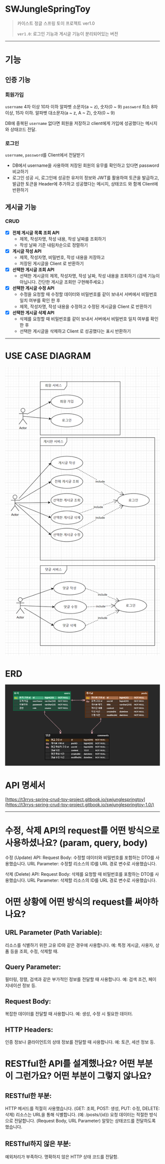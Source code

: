 # SWJungleSpringToy
> 카이스트 정글 스프링 토이 프로젝트 ver1.0 
> 
> `ver1.0`: 로그인 기능과 게시글 기능이 분리되어있는 버전
---------------
# 기능
## 인증 기능
### 회원가입
`username` 4자 이상 10자 이하 알파벳 소문자(a ~ z), 숫자(0 ~ 9)
`password` 최소 8자 이상, 15자 이하. 알파벳 대소문자(a ~ z, A ~ Z), 숫자(0 ~ 9)

DB에 중복된 `username` 없다면 회원을 저장하고 client에게 가입에 성공했다는 메시지와 상태코드 전달.
### 로그인
`username`, `password`를 Client에서 전달받기
- DB에서 username을 사용하여 저장된 회원의 유무를 확인하고 있다면 password 비교하기
- 로그인 성공 시, 로그인에 성공한 유저의 정보와 JWT를 활용하여 토큰을 발급하고, 발급한 토큰을 Header에 추가하고 성공했다는 메시지, 상태코드 와 함께 Client에 반환하기

## 게시글 기능
### CRUD
- [x] **전체 게시글 목록 조회 API**
    - 제목, 작성자명, 작성 내용, 작성 날짜를 조회하기
    - 작성 날짜 기준 내림차순으로 정렬하기
- [x] **게시글 작성 API**
    - 제목, 작성자명, 비밀번호, 작성 내용을 저장하고
    - 저장된 게시글을 Client 로 반환하기
- [x] **선택한 게시글 조회 API**
    - 선택한 게시글의 제목, 작성자명, 작성 날짜, 작성 내용을 조회하기 (검색 기능이 아닙니다. 간단한 게시글 조회만 구현해주세요.)
- [x] **선택한 게시글 수정 API**
    - 수정을 요청할 때 수정할 데이터와 비밀번호를 같이 보내서 서버에서 비밀번호 일치 여부를 확인 한 후
    - 제목, 작성자명, 작성 내용을 수정하고 수정된 게시글을 Client 로 반환하기
- [x] **선택한 게시글 삭제 API**
    - 삭제를 요청할 때 비밀번호를 같이 보내서 서버에서 비밀번호 일치 여부를 확인 한 후
    - 선택한 게시글을 삭제하고 Client 로 성공했다는 표시 반환하기

--------------------
# USE CASE DIAGRAM
![use_case_diagram .png](docs/imgs/use_case_diagram.png)

# ERD
![erd.png](docs/imgs/erd.png)

# API 명세서
[https://t3rrys-spring-crud-toy-project.gitbook.io/swjunglespringtoy](https://t3rrys-spring-crud-toy-project.gitbook.io/swjunglespringtoy-1.0/)

***
# 수정, 삭제 API의 request를 어떤 방식으로 사용하셨나요? (param, query, body)
   수정 (Update) API:
   Request Body: 수정할 데이터와 비밀번호를 포함하는 DTO를 사용했습니다.
   URL Parameter: 수정할 리소스의 ID를 URL 경로 변수로 사용했습니다.

   삭제 (Delete) API:
   Request Body: 삭제를 요청할 때 비밀번호를 포함하는 DTO를 사용했습니다.
   URL Parameter: 삭제할 리소스의 ID를 URL 경로 변수로 사용했습니다.

# 어떤 상황에 어떤 방식의 request를 써야하나요?
## URL Parameter (Path Variable):
리소스를 식별하기 위한 고유 ID와 같은 경우에 사용합니다.
예: 특정 게시글, 사용자, 상품 등을 조회, 수정, 삭제할 때.

## Query Parameter:
필터링, 정렬, 검색과 같은 부가적인 정보를 전달할 때 사용합니다.
예: 검색 조건, 페이지네이션 정보 등.

## Request Body:
복잡한 데이터를 전달할 때 사용합니다.
예: 생성, 수정 시 필요한 데이터.

## HTTP Headers:
인증 정보나 클라이언트의 상태 정보를 전달할 때 사용합니다.
예: 토큰, 세션 정보 등.

# RESTful한 API를 설계했나요? 어떤 부분이 그런가요? 어떤 부분이 그렇지 않나요?
## RESTful한 부분:
HTTP 메서드를 적절히 사용했습니다. (GET: 조회, POST: 생성, PUT: 수정, DELETE: 삭제)
리소스는 URL을 통해 식별합니다. (예: /posts/{id})
요청 데이터는 적절한 방식으로 전달합니다. (Request Body, URL Parameter)
알맞는 상태코드를 전달하도록 했습니다.

## RESTful하지 않은 부분:
예외처리가 부족하다.
명확하지 않은 HTTP 상태 코드를 전달함.
